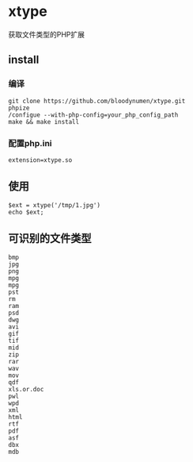 # xtype

获取文件类型的PHP扩展

## install

### 编译
```
git clone https://github.com/bloodynumen/xtype.git
phpize
/configue --with-php-config=your_php_config_path
make && make install
```

### 配置php.ini
```
extension=xtype.so
```

## 使用
```
$ext = xtype('/tmp/1.jpg')
echo $ext;
```

## 可识别的文件类型
```
bmp
jpg
png
mpg
mpg
pst
rm
ram
psd
dwg
avi
gif
tif
mid
zip
rar
wav
mov
qdf
xls.or.doc
pwl
wpd
xml
html
rtf
pdf
asf
dbx
mdb
```